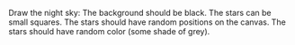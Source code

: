 Draw the night sky:
The background should be black.
The stars can be small squares.
The stars should have random positions on the canvas.
The stars should have random color (some shade of grey).
